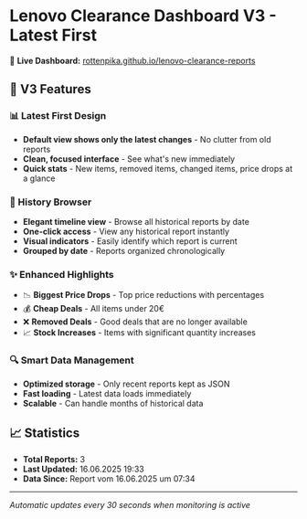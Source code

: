 # Lenovo Clearance Dashboard V3 - Latest First

🎯 **Live Dashboard:** [rottenpika.github.io/lenovo-clearance-reports](https://rottenpika.github.io/lenovo-clearance-reports/)

## 🚀 V3 Features

### 📊 Latest First Design
- **Default view shows only the latest changes** - No clutter from old reports
- **Clean, focused interface** - See what's new immediately
- **Quick stats** - New items, removed items, changed items, price drops at a glance

### 📅 History Browser
- **Elegant timeline view** - Browse all historical reports by date
- **One-click access** - View any historical report instantly
- **Visual indicators** - Easily identify which report is current
- **Grouped by date** - Reports organized chronologically

### ✨ Enhanced Highlights
- 📉 **Biggest Price Drops** - Top price reductions with percentages
- 💰 **Cheap Deals** - All items under 20€ 
- ❌ **Removed Deals** - Good deals that are no longer available
- 📈 **Stock Increases** - Items with significant quantity increases

### 🔍 Smart Data Management
- **Optimized storage** - Only recent reports kept as JSON
- **Fast loading** - Latest data loads immediately
- **Scalable** - Can handle months of historical data

## 📈 Statistics

- **Total Reports:** 3
- **Last Updated:** 16.06.2025 19:33
- **Data Since:** Report vom 16.06.2025 um 07:34

---

*Automatic updates every 30 seconds when monitoring is active*
